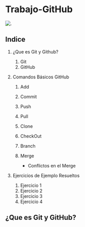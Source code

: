 # Trabajo-GitHub

![.](C:\Users\a22josemlg\Desktop\Contornos\imagenes\Logo.png)

## Indice

 1. ¿Que es Git y Github?
    1. Git
    2. GitHub
    
2.  Comandos Básicos GitHub
    1. Add

    2. Commit

    3. Push

    4. Pull

    5. Clone

    6. CheckOut

    7. Branch

    8. Merge

       - Conflictos en el Merge

 3. Ejercicios de Ejemplo Resueltos
    1. Ejercicio 1
    2. Ejercicio 2
    3. Ejercicio 3
    4. Ejercicio 4

¿Que es Git y GitHub? 
---
